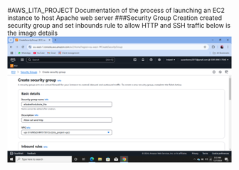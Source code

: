 #AWS_LITA_PROJECT
Documentation of the process of launching an EC2 instance to host Apache web server 
###Security Group Creation
created security group and set inbounds rule to allow HTTP and SSH traffic
below is the image details
![security group details](/security_group.png)


